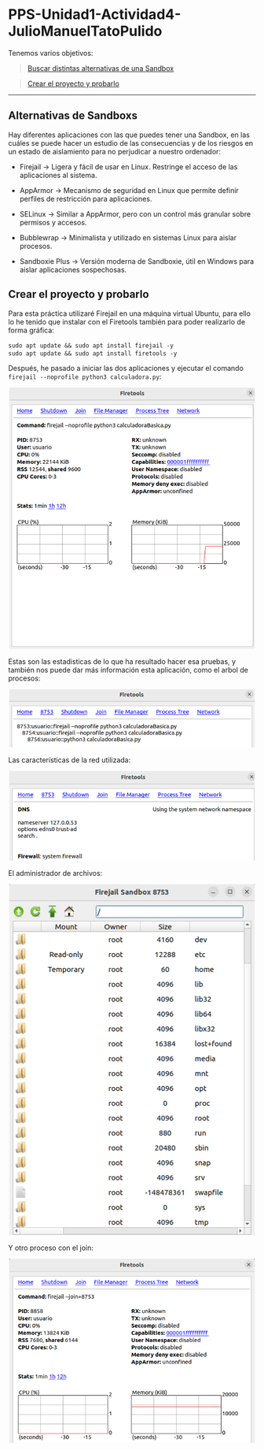 # PPS-Unidad1-Actividad4-JulioManuelTatoPulido

Tenemos varios objetivos:

> [Buscar distintas alternativas de una Sandbox](#alternativas-de-sandboxs)

> [Crear el proyecto y probarlo](#crear-el-proyecto-y-probarlo)

---
## Alternativas de Sandboxs

Hay diferentes aplicaciones con las que puedes tener una Sandbox, en las cuáles se puede hacer un estudio de las consecuencias y de los riesgos en un estado de aislamiento para no perjudicar a nuestro ordenador:

- Firejail → Ligera y fácil de usar en Linux. Restringe el acceso de las aplicaciones al sistema.

- AppArmor → Mecanismo de seguridad en Linux que permite definir perfiles de restricción para aplicaciones.

- SELinux → Similar a AppArmor, pero con un control más granular sobre permisos y accesos.

- Bubblewrap → Minimalista y utilizado en sistemas Linux para aislar procesos.

- Sandboxie Plus → Versión moderna de Sandboxie, útil en Windows para aislar aplicaciones sospechosas.

## Crear el proyecto y probarlo

Para esta práctica utilizaré Firejail en una máquina virtual Ubuntu, para ello lo he tenido que instalar con el Firetools también para poder realizarlo de forma gráfica:

~~~
sudo apt update && sudo apt install firejail -y
sudo apt update && sudo apt install firetools -y
~~~

Después, he pasado a iniciar las dos aplicaciones y ejecutar el comando ``firejail --noprofile python3 calculadora.py``:


<div align="center">
  <img src="4.png" width="500">
</div>

Estas son las estadisticas de lo que ha resultado hacer esa pruebas, y también nos puede dar más información esta aplicación, como el arbol de procesos:

<div align="center">
  <img src="5.png" width="500">
</div>

Las características de la red utilizada:

<div align="center">
  <img src="6.png" width="500">
</div>

El administrador de archivos:

<div align="center">
  <img src="7.png" width="500">
</div>

Y otro proceso con el join:

<div align="center">
  <img src="8.png" width="500">
</div>